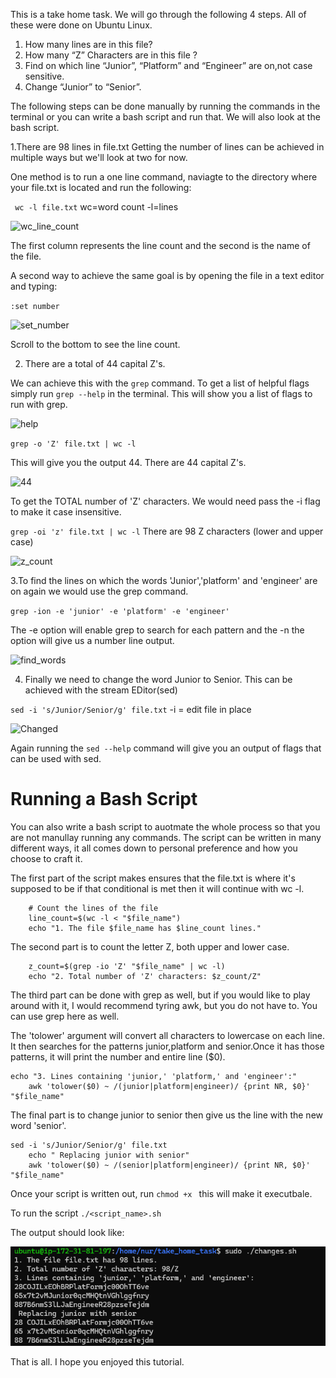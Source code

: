 This is a take home task. We will go through the following 4 steps. All of these were done on Ubuntu Linux.

1. How many lines are in this file?
2. How many “Z” Characters are in this file ?
3. Find on which line  “Junior”, “Platform” and “Engineer” are on,not case
sensitive.
4. Change “Junior” to “Senior”.

The following steps can be done manually by running the commands in the terminal or you can write a bash script and run that. We will also look at the bash script.

1.There are 98 lines in file.txt
Getting the number of lines can be achieved in multiple ways but we'll look at two for now. 

One method is to run a one line command, naviagte to the directory where your file.txt is located and run the following:

``` wc -l file.txt```  wc=word count  -l=lines

![wc_line_count](https://github.com/ilknurm/take_home_task/blob/main/images/wc_line_count.png)

The first column represents the line count and the second is the name of the file.

A second way to achieve the same goal is by opening the file in a text editor and typing:

```:set number```

![set_number](https://github.com/ilknurm/take_home_task/blob/main/images/set_number.png)

Scroll to the bottom to see the line count.

2. There are a total of 44 capital Z's.

We can achieve this with the ``` grep ``` command. To get a list of helpful flags simply run ``` grep --help ``` in the terminal. This will show you a list of flags to run with grep.

![help](https://github.com/ilknurm/take_home_task/blob/main/images/help.png)

``` grep -o 'Z' file.txt | wc -l ```

This will give you the output 44. There are 44 capital Z's.


![44](https://github.com/ilknurm/take_home_task/blob/main/images/44.png)

To get the TOTAL number of 'Z' characters. We would need pass the -i flag to make it case insensitive.

``` grep -oi 'z' file.txt | wc -l ``` 
There are 98 Z characters (lower and upper case)

![z_count](https://github.com/ilknurm/take_home_task/blob/main/images/total_Z.png)

3.To find the lines on which the words 'Junior','platform' and 'engineer' are on again we would use the grep command.

``` grep -ion -e 'junior' -e 'platform' -e 'engineer' ```

The -e option will enable grep to search for each pattern and the -n the option will give us a number line output.

![find_words](https://github.com/ilknurm/take_home_task/blob/main/images/find_words.png)

4. Finally we need to change the word Junior to Senior. This can be achieved with the stream EDitor(sed)

``` sed -i 's/Junior/Senior/g' file.txt ``` -i = edit file in place

![Changed](https://github.com/ilknurm/take_home_task/blob/main/images/changed.png)

Again running the ```sed --help``` command will give you an output of flags that can be used with sed.

# Running a Bash Script


You can also write a bash script to auotmate the whole process so that you are not manullay running any commands. The script can be written in many different ways, it all comes down to personal preference and how you choose to craft it.

The first part of the script makes ensures that the file.txt is where it's supposed to be if that conditional is met then  it will continue with wc -l.

```if [ -e "$file_name" ]; then
    # Count the lines of the file
    line_count=$(wc -l < "$file_name")
    echo "1. The file $file_name has $line_count lines."
```




The second part is to count the letter Z, both upper and lower case.




```# Count the total number of 'Z' characters
    z_count=$(grep -io 'Z' "$file_name" | wc -l)
    echo "2. Total number of 'Z' characters: $z_count/Z"
```
The third part can be done with grep as well, but if you would like to play around with it, I would recommend tyring awk, but you do not have to. You can use grep here as well.

The 'tolower' argument will convert all characters to lowercase on each line. It then searches for the patterns junior,platform and senior.Once it has those patterns, it will print the number and entire line ($0).
```
echo "3. Lines containing 'junior,' 'platform,' and 'engineer':"
    awk 'tolower($0) ~ /(junior|platform|engineer)/ {print NR, $0}' "$file_name"
```
The final part is to change junior to senior then give us the line with the new word 'senior'.

```
sed -i 's/Junior/Senior/g' file.txt
    echo " Replacing junior with senior"
    awk 'tolower($0) ~ /(senior|platform|engineer)/ {print NR, $0}' "$file_name" 
```



Once your script is written out, run ```chmod +x ``` this will make it executbale.

To run the script ```./<script_name>.sh```

The output should look like:

![script](https://github.com/ilknurm/take_home_task/blob/main/images/script.png)

That is all.
I hope you enjoyed this tutorial.









